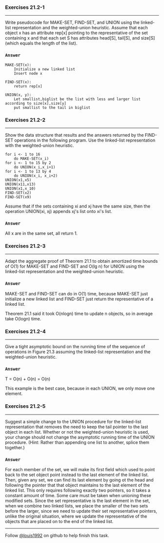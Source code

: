 ### Exercises 21.2-1
***
Write pseudocode for MAKE-SET, FIND-SET, and UNION using the linked-list representation and the weighted-union heuristic. Assume that each object x has an attribute rep[x] pointing to the representative of the set containing x and that each set S has attributes head[S], tail[S], and size[S] (which equals the length of the list).

### `Answer`

	MAKE-SET(x):
		Initialize a new linked list
		Insert node x
	
	FIND-SET(x):
		return rep[x]
		
	UNION(x, y):
		Let smallist,biglist be the list with less and larger list according to size[x],size[y]
		put smallist to the tail in biglist

### Exercises 21.2-2
***
Show the data structure that results and the answers returned by the FIND-SET operations in the following program. Use the linked-list representation with the weighted-union heuristic.

	for i <- 1 to 16
		do MAKE-SET(x_i)
	for i <- 1 to 15 by 2
		do UNION(x_i,x_i+1)
	for i <- 1 to 13 by 4
		do UNION(x_i, x_i+2)
	UNION(x1,x5)
	UNION(x11,x13)
	UNION(x1,x_10)
	FIND-SET(x2)
	FIND-SET(x9)
	
Assume that if the sets containing xi and xj have the same size, then the operation UNION(xi, xj) appends xj's list onto xi's list.

### `Answer`
All x are in the same set, all return 1.

### Exercises 21.2-3
***
Adapt the aggregate proof of Theorem 21.1 to obtain amortized time bounds of O(1) for MAKE-SET and FIND-SET and O(lg n) for UNION using the linked-list representation and the weighted-union heuristic.

### `Answer`
MAKE-SET and FIND-SET can do in O(1) time, because MAKE-SET just initialize a new linked list and FIND-SET just return the representative of a linked list.

Theorem 21.1 said it took O(nlogn) time to update n objects, so in average take O(logn) time.

### Exercises 21.2-4
***
Give a tight asymptotic bound on the running time of the sequence of operations in Figure 21.3 assuming the linked-list representation and the weighted-union heuristic.

### `Answer`
T = O(n) + O(n) = O(n)

This example is the best case, because in each UNION, we only move one element.

### Exercises 21.2-5 
***
Suggest a simple change to the UNION procedure for the linked-list representation that removes the need to keep the tail pointer to the last object in each list. Whether or not the weighted-union heuristic is used, your change should not change the asymptotic running time of the UNION procedure. (Hint: Rather than appending one list to another, splice them together.)

### `Answer`
For each member of the set, we will make its first field which used to point back to the set object point instead to the last element of the linked list.  Then, given any set, we can find its last element by going ot the head and following the pointer that that object maintains to the last element of the linked list.  This only requires following exactly two pointers, so it takes a constant amount of time.  Some care must be taken when unioning these modified sets.  Since the set representative is the last element in the set,  when we combine two linked lists,  we place the smaller of the two sets before the larger,  since we need to update their set representative pointers, unlike the original situation, where we update the representative of the objects that are placed on to the end of the linked list.

***
Follow [@louis1992](https://github.com/gzc) on github to help finish this task.

